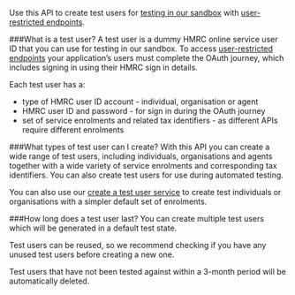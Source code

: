 Use this API to create test users for [testing in our sandbox](/api-documentation/docs/testing) with [user-restricted endpoints](/api-documentation/docs/authorisation/user-restricted-endpoints).

###What is a test user?
A test user is a dummy HMRC online service user ID that you can use for testing in our sandbox.
To access [user-restricted endpoints](/api-documentation/docs/authorisation/user-restricted-endpoints) your application’s users must complete the OAuth journey, which includes signing in using their HMRC sign in details.

Each test user has a:

* type of HMRC user ID account - individual, organisation or agent
* HMRC user ID and password - for sign in during the OAuth journey
* set of service enrolments and related tax identifiers - as different APIs require different enrolments

###What types of test user can I create?
With this API you can create a wide range of test users, including individuals, organisations and agents together with a wide variety of service enrolments and corresponding tax identifiers. You can also create test users for use during automated testing.

You can also use our [create a test user service](/api-test-user) to create test individuals or organisations with a simpler default set of enrolments.

###How long does a test user last?
You can create multiple test users which will be generated in a default test state.

Test users can be reused, so we recommend checking if you have any unused test users before creating a new one.

Test users that have not been tested against within a 3-month period will be automatically deleted.

